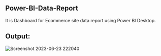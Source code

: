 ## Power-BI-Data-Report

It is Dashboard for Ecommerce site data report using Power BI Desktop. 

## Output:

![Screenshot 2023-06-23 222040](https://github.com/rohanmr/Power-BI-Data-Report/assets/122428641/fc077a7a-9481-4df2-b5e8-aeb9ef3dd435)
